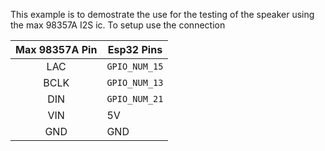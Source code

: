 This example is to demostrate the use for the testing of the speaker using the max 98357A I2S ic.
To setup use the connection

| Max 98357A Pin | Esp32 Pins      |
| :------------: | --------------- |
|      LAC      | `GPIO_NUM_15` |
|      BCLK      | `GPIO_NUM_13` |
|      DIN      | `GPIO_NUM_21` |
|      VIN      | 5V              |
|      GND      | GND             |
